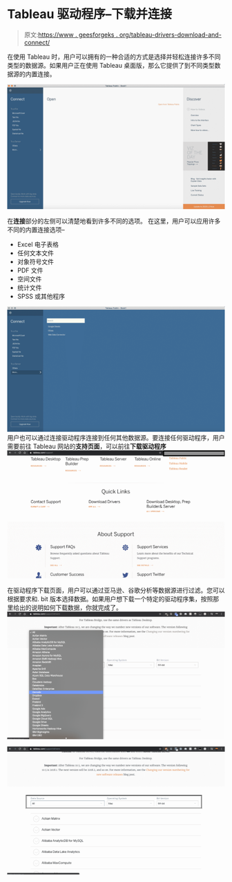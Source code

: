 # Tableau 驱动程序–下载并连接

> 原文:[https://www . geesforgeks . org/tableau-drivers-download-and-connect/](https://www.geeksforgeeks.org/tableau-drivers-download-and-connect/)

在使用 Tableau 时，用户可以拥有的一种合适的方式是选择并轻松连接许多不同类型的数据源。如果用户正在使用 Tableau 桌面版，那么它提供了到不同类型数据源的内置连接。

![](img/0cb4803df496058067ef745b8bec3c21.png)

在**连接**部分的左侧可以清楚地看到许多不同的选项。
在这里，用户可以应用许多不同的内置连接选项–

*   Excel 电子表格
*   任何文本文件
*   对象符号文件
*   PDF 文件
*   空间文件
*   统计文件
*   SPSS 或其他程序

![](img/d9d9de02c54cb3116df7b9019b8909a3.png)
用户也可以通过连接驱动程序连接到任何其他数据源。要连接任何驱动程序，用户需要前往 Tableau 网站的**支持页面**，可以前往**下载驱动程序**
![](img/9db358e695660a88aa31db4515123a8e.png)

在驱动程序下载页面，用户可以通过亚马逊、谷歌分析等数据源进行过滤。您可以根据要求和. bit 版本选择数据。如果用户想下载一个特定的驱动程序集，按照那里给出的说明如何下载数据，你就完成了。
![](img/f665451ceefd85079c9a444560097910.png)

![](img/9995986766f22acd53eec300f47c94ff.png)